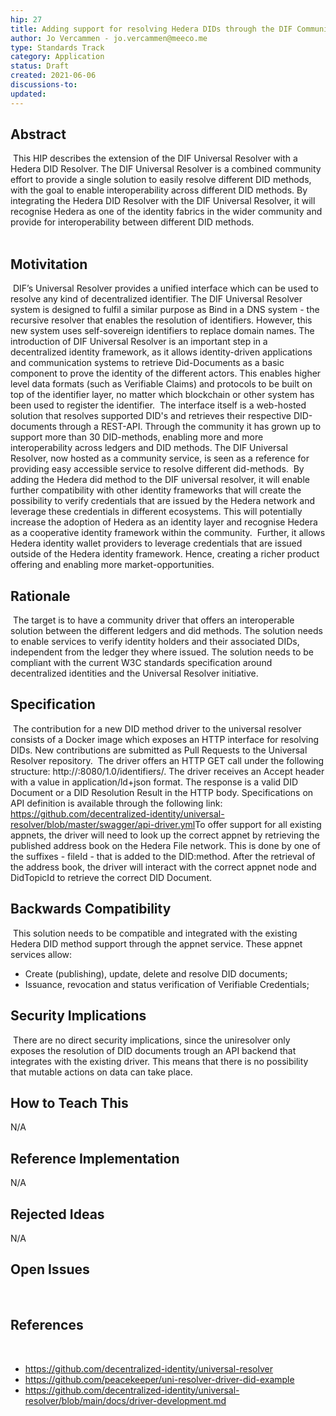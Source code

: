 ```yaml
---
hip: 27
title: Adding support for resolving Hedera DIDs through the DIF Community Universal Resolver
author: Jo Vercammen - jo.vercammen@meeco.me
type: Standards Track
category: Application
status: Draft
created: 2021-06-06
discussions-to: 
updated: 
---
```


## Abstract
​
This HIP describes the extension of the DIF Universal Resolver with a Hedera DID Resolver. The DIF Universal Resolver is a combined community effort to provide a single solution to easily resolve different DID methods, with the goal to enable interoperability across different DID methods. By integrating the Hedera DID Resolver with the DIF Universal Resolver, it will recognise Hedera as one of the identity fabrics in the wider community and provide for interoperability between different DID methods.  
​
## Motivitation
​
DIF’s Universal Resolver provides a unified interface which can be used to resolve any kind of decentralized identifier. The DIF Universal Resolver system is designed to fulfil a similar purpose as Bind in a DNS system - the recursive resolver that enables the resolution of identifiers. However, this new system uses self-sovereign identifiers to replace domain names. The introduction of DIF Universal Resolver is an important step in a decentralized identity framework, as it allows identity-driven applications and communication systems to retrieve Did-Documents as a basic component to prove the identity of the different actors. This enables higher level data formats (such as Verifiable Claims) and protocols to be built on top of the identifier layer, no matter which blockchain or other system has been used to register the identifier.
​
The interface itself is a web-hosted solution that resolves supported DID's and retrieves their respective DID-documents through a REST-API. Through the community it has grown up to support more than 30 DID-methods, enabling more and more interoperability across ledgers and DID methods. The DIF Universal Resolver, now hosted as a community service, is seen as a reference for providing easy accessible service to resolve different did-methods.
​
By adding the Hedera did method to the DIF universal resolver, it will enable further compatibility with other identity frameworks that will create the possibility to verify credentials that are issued by the Hedera network and leverage these credentials in different ecosystems. This will potentially increase the adoption of Hedera as an identity layer and recognise Hedera as a cooperative identity framework within the community. 
​
Further, it allows Hedera identity wallet providers to leverage credentials that are issued outside of the Hedera identity framework. Hence, creating a richer product offering and enabling more market-opportunities. 
​
​
## Rationale
​
The target is to have a community driver that offers an interoperable solution between the different ledgers and did methods. The solution needs to enable services to verify identity holders and their associated DIDs, independent from the ledger they where issued. 
The solution needs to be compliant with the current W3C standards specification around decentralized identities and the Universal Resolver initiative.
​
## Specification
​
The contribution for a new DID method driver to the universal resolver consists of a Docker image which exposes an HTTP interface for resolving DIDs. New contributions are submitted as Pull Requests to the Universal Resolver repository.
​
The driver offers an HTTP GET call under the following structure: http://<your-image>:8080/1.0/identifiers/<your-did>. The driver receives an Accept header with a value in application/ld+json format. The response is a valid DID Document or a DID Resolution Result in the HTTP body. Specifications on API definition is available through the following link: https://github.com/decentralized-identity/universal-resolver/blob/master/swagger/api-driver.yml
​
To offer support for all existing appnets, the driver will need to look up the correct appnet by retrieving the published address book on the Hedera File network. This is done by one of the suffixes - fileId - that is added to the DID:method. After the retrieval of the address book, the driver will interact with the correct appnet node and DidTopicId to retrieve the correct DID Document.
​
​
## Backwards Compatibility
​
This solution needs to be compatible and integrated with the existing Hedera DID method support through the appnet service. These appnet services allow:
* Create (publishing), update, delete and resolve DID documents;
* Issuance, revocation and status verification of Verifiable Credentials;
​
​
## Security Implications
​
There are no direct security implications, since the uniresolver only exposes the resolution of DID documents trough an API backend that integrates with the existing driver. This means that there is no possibility that mutable actions on data can take place.
​
## How to Teach This
N/A
​
## Reference Implementation
N/A
​
## Rejected Ideas
N/A
​
## Open Issues
​
## References
​
* https://github.com/decentralized-identity/universal-resolver 
* https://github.com/peacekeeper/uni-resolver-driver-did-example
* https://github.com/decentralized-identity/universal-resolver/blob/main/docs/driver-development.md
​
​
​
